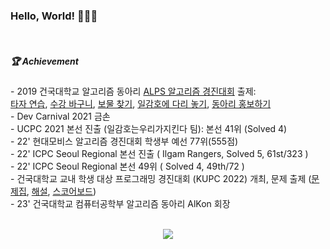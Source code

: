 <h3 font style="consolas">Hello, World! 🙋🏻‍♂️</h3>
<br>


##### 🏆 Achievement<br>
<p>
- 2019 건국대학교 알고리즘 동아리 <a target="_blank" href=https://www.acmicpc.net/category/detail/2061>ALPS 알고리즘 경진대회</a>
출제: <br>
<a target="_blank" href=https://www.acmicpc.net/problem/17487>타자 연습</a>, 
<a target="_blank" href=https://www.acmicpc.net/problem/17488>수강 바구니</a>,
<a target="_blank" href=https://www.acmicpc.net/problem/17489>보물 찾기</a>,
<a target="_blank" href=https://www.acmicpc.net/problem/17490>일감호에 다리 놓기</a>,
<a target="_blank" href=https://www.acmicpc.net/problem/17493>동아리 홍보하기</a><br>
- Dev Carnival 2021 금손<br>
- UCPC 2021 본선 진출 (일감호는우리가지킨다 팀): 본선 41위 (Solved 4)<br>
- 22' 현대모비스 알고리즘 경진대회 학생부 예선 77위(555점)<br>
- 22' ICPC Seoul Regional 본선 진출 ( Ilgam Rangers, Solved 5, 61st/323 )<br>
- 22' ICPC Seoul Regional 본선 49위 ( Solved 4, 49th/72 )<br>
- 건국대학교 교내 학생 대상 프로그래밍 경진대회 (KUPC 2022) 개최, 문제 출제 (<a target="_blank" href=http://scoreboard.riroan.com/problemset.pdf>문제집</a>, <a target="_blank" href=http://scoreboard.riroan.com/solution.pdf>해설</a>, <a target="_blank" href=http://scoreboard.riroan.com/kupc>스코어보드</a>)<br>
- 23' 건국대학교 컴퓨터공학부 알고리즘 동아리 AlKon 회장<br>
<br>
</p>

<p align=center><a target="_blank" href="https://solved.ac/profile/aru0504"><img src="https://github-readme-solvedac-hyp3rflow.vercel.app/api/?handle=aru0504"></a></p>
